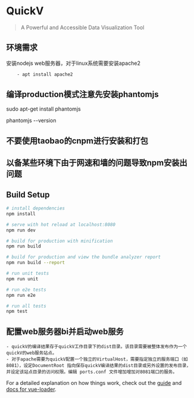 # QuickV

> A Powerful and Accessible Data Visualization Tool

## 环境需求
安装nodejs
web服务器，对于linux系统需要安装apache2

``` bash
    - apt install apache2
```

## 编译production模式注意先安装phantomjs
sudo apt-get install phantomjs

phantomjs --version

## 不要使用taobao的cnpm进行安装和打包

## 以备某些环境下由于网速和墙的问题导致npm安装出问题

## Build Setup

``` bash
# install dependencies
npm install

# serve with hot reload at localhost:8080
npm run dev

# build for production with minification
npm run build

# build for production and view the bundle analyzer report
npm run build --report

# run unit tests
npm run unit

# run e2e tests
npm run e2e

# run all tests
npm test
```

## 配置web服务器bi并启动web服务

    - quickV的编译结果存于quickV工作目录下的dist目录。该目录需要被整体发布作为一个quickV的web服务站点。
    - 对于apache需要为quickV配置一个独立的VirtualHost，需要指定独立的服务端口（如 8081），设定DocumentRoot 指向保存quickV编译结果的dist目录或另外设置的发布目录，并设定该站点目录的访问权限。编辑 ports.conf 文件增加增加对8081端口的服务。

For a detailed explanation on how things work, check out the [guide](http://vuejs-templates.github.io/webpack/) and [docs for vue-loader](http://vuejs.github.io/vue-loader).
